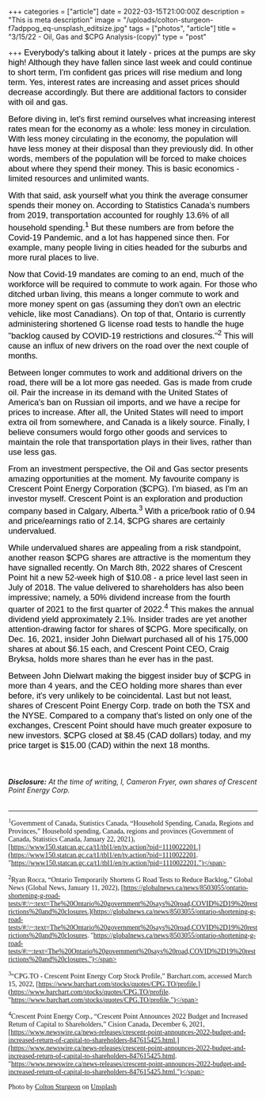 +++
categories = ["article"]
date = 2022-03-15T21:00:00Z
description = "This is meta description"
image = "/uploads/colton-sturgeon-f7adppog_eq-unsplash_editsize.jpg"
tags = ["photos", "article"]
title = "3/15/22 - Oil, Gas and $CPG Analysis-(copy)"
type = "post"

+++
<span style="color:black"><span style="font-family:Arial; font-size:1.2em;">Everybody's talking about it lately - prices at the pumps are sky high! Although they have fallen since last week and could continue to short term, I'm confident gas prices will rise medium and long term. Yes, interest rates are increasing and asset prices should decrease accordingly. But there are additional factors to consider with oil and gas.</span></span>

<span style="color:black"><span style="font-family:Arial; font-size:1.2em;">Before diving in, let's first remind ourselves what increasing interest rates mean for the economy as a whole: less money in circulation. With less money circulating in the economy, the population will have less money at their disposal than they previously did. In other words, members of the population will be forced to make choices about where they spend their money. This is basic economics - limited resources and unlimited wants.</span></span>

<span style="color:black"><span style="font-family:Arial; font-size:1.2em;">With that said, ask yourself what you think the average consumer spends their money on. According to Statistics Canada's numbers from 2019, transportation accounted for roughly 13.6% of all household spending.<sup>1</sup> But these numbers are from before the Covid-19 Pandemic, and a lot has happened since then. For example, many people living in cities headed for the suburbs and more rural places to live.</span></span>

<span style="color:black"><span style="font-family:Arial; font-size:1.2em;">Now that Covid-19 mandates are coming to an end, much of the workforce will be required to commute to work again. For those who ditched urban living, this means a longer commute to work and more money spent on gas (assuming they don't own an electric vehicle, like most Canadians). On top of that, Ontario is currently administering shortened G license road tests to handle the huge "backlog caused by COVID-19 restrictions and closures."<sup>2</sup> This will cause an influx of new drivers on the road over the next couple of months.</span></span>

<span style="color:black"><span style="font-family:Arial; font-size:1.2em;">Between longer commutes to work and additional drivers on the road, there will be a lot more gas needed. Gas is made from crude oil. Pair the increase in its demand with the United States of America's ban on Russian oil imports, and we have a recipe for prices to increase. After all, the United States will need to import extra oil from somewhere, and Canada is a likely source. Finally, I believe consumers would forgo other goods and services to maintain the role that transportation plays in their lives, rather than use less gas.</span></span>

<span style="color:black"><span style="font-family:Arial; font-size:1.2em;">From an investment perspective, the Oil and Gas sector presents amazing opportunities at the moment. My favourite company is Crescent Point Energy Corporation ($CPG). I'm biased, as I'm an investor myself. Crescent Point is an exploration and production company based in Calgary, Alberta.<sup>3</sup> With a price/book ratio of 0.94 and price/earnings ratio of 2.14, $CPG shares are certainly undervalued.</span></span>

<span style="color:black"><span style="font-family:Arial; font-size:1.2em;">While undervalued shares are appealing from a risk standpoint, another reason $CPG shares are attractive is the momentum they have signalled recently. On March 8th, 2022 shares of Crescent Point hit a new 52-week high of $10.08 - a price level last seen in July of 2018. The value delivered to shareholders has also been impressive; namely, a 50% dividend increase from the fourth quarter of 2021 to the first quarter of 2022.<sup>4</sup> This makes the annual dividend yield approximately 2.1%. Insider trades are yet another attention-drawing factor for shares of $CPG. More specifically, on Dec. 16, 2021, insider John Dielwart purchased all of his 175,000 shares at about $6.15 each, and Crescent Point CEO, Craig Bryksa, holds more shares than he ever has in the past.</span></span>

<span style="color:black"><span style="font-family:Arial; font-size:1.2em;">Between John Dielwart making the biggest insider buy of $CPG in more than 4 years, and the CEO holding more shares than ever before, it's very unlikely to be coincidental. Last but not least, shares of Crescent Point Energy Corp. trade on both the TSX and the NYSE. Compared to a company that's listed on only one of the exchanges, Crescent Point should have much greater exposure to new investors. $CPG closed at $8.45 (CAD dollars) today, and my price target is $15.00 (CAD) within the next 18 months.</span></span>

ㅤ

###### **Disclosure:** At the time of writing, I, Cameron Fryer, own shares of Crescent Point Energy Corp.

***

<span style="font-family:Times New Roman; font-size:1em;"><sup>1</sup>Government of Canada, Statistics Canada, “Household Spending, Canada, Regions and Provinces,” Household spending, Canada, regions and provinces (Government of Canada, Statistics Canada, January 22, 2021), [https://www150.statcan.gc.ca/t1/tbl1/en/tv.action?pid=1110022201.](https://www150.statcan.gc.ca/t1/tbl1/en/tv.action?pid=1110022201. "https://www150.statcan.gc.ca/t1/tbl1/en/tv.action?pid=1110022201.")</span>

<span style="font-family:Times New Roman; font-size:1em;"><sup>2</sup>Ryan Rocca, “Ontario Temporarily Shortens G Road Tests to Reduce Backlog,” Global News (Global News, January 11, 2022), [https://globalnews.ca/news/8503055/ontario-shortening-g-road-tests/#:\~:text=The%20Ontario%20government%20says%20road,COVID%2D19%20restrictions%20and%20closures.](https://globalnews.ca/news/8503055/ontario-shortening-g-road-tests/#:\~:text=The%20Ontario%20government%20says%20road,COVID%2D19%20restrictions%20and%20closures. "https://globalnews.ca/news/8503055/ontario-shortening-g-road-tests/#:~:text=The%20Ontario%20government%20says%20road,COVID%2D19%20restrictions%20and%20closures.")</span>

<span style="font-family:Times New Roman; font-size:1em;"><sup>3</sup>“CPG.TO - Crescent Point Energy Corp Stock Profile,” Barchart.com, accessed March 15, 2022, [https://www.barchart.com/stocks/quotes/CPG.TO/profile.](https://www.barchart.com/stocks/quotes/CPG.TO/profile. "https://www.barchart.com/stocks/quotes/CPG.TO/profile.")</span>

<span style="font-family:Times New Roman; font-size:1em;"><sup>4</sup>Crescent Point Energy Corp., “Crescent Point Announces 2022 Budget and Increased Return of Capital to Shareholders,” Cision Canada, December 6, 2021, [https://www.newswire.ca/news-releases/crescent-point-announces-2022-budget-and-increased-return-of-capital-to-shareholders-847615425.html.](https://www.newswire.ca/news-releases/crescent-point-announces-2022-budget-and-increased-return-of-capital-to-shareholders-847615425.html. "https://www.newswire.ca/news-releases/crescent-point-announces-2022-budget-and-increased-return-of-capital-to-shareholders-847615425.html.")</span>

<span style="font-family:Times New Roman; font-size:1em;">Photo by [Colton Sturgeon](https://unsplash.com/@coltonsturgeon?utm_source=unsplash&utm_medium=referral&utm_content=creditCopyText) on [Unsplash](https://unsplash.com/s/photos/petroleum?utm_source=unsplash&utm_medium=referral&utm_content=creditCopyText)</span>